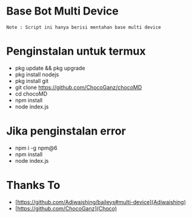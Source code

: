 # Base Bot Multi Device
```Note : Script ini hanya berisi mentahan base multi device```
# Penginstalan untuk termux
- pkg update && pkg upgrade
- pkg install nodejs
- pkg install git
- git clone https://github.com/ChocoGanz/chocoMD
- cd chocoMD
- npm install
- node index.js
# Jika penginstalan error
- npm i -g npm@6
- npm install
- node index.js
# Thanks To
- [https://github.com/Adiwajshing/baileys#multi-device](Adiwajshing)
- [https://github.com/ChocoGanz](Choco)
